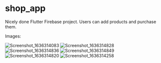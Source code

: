 # shop_app

Nicely done Flutter Firebase project. Users can add products and purchase them.

Images: 

![Screenshot_1636314083](https://user-images.githubusercontent.com/67066911/140659848-9c9f1508-1c1e-4899-bf6e-d831840e0493.png)
![Screenshot_1636314828](https://user-images.githubusercontent.com/67066911/140659860-fdd54de3-db68-4026-ae7b-0fa185220e92.png)
![Screenshot_1636314836](https://user-images.githubusercontent.com/67066911/140659897-f0168825-e77f-4f65-a342-4e6709843872.png)
![Screenshot_1636314849](https://user-images.githubusercontent.com/67066911/140659908-20a761ee-ccdb-44c5-a3f4-b2434c2920d6.png)
![Screenshot_1636314820](https://user-images.githubusercontent.com/67066911/140659912-53c2523b-ff90-43af-bea1-22be270effff.png)
![Screenshot_1636314258](https://user-images.githubusercontent.com/67066911/140659924-b591766f-ec54-4e7f-a406-ebe16ac9d414.png)
